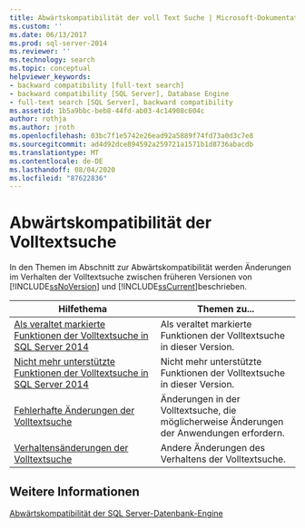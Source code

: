 ```yaml
---
title: Abwärtskompatibilität der voll Text Suche | Microsoft-Dokumentation
ms.custom: ''
ms.date: 06/13/2017
ms.prod: sql-server-2014
ms.reviewer: ''
ms.technology: search
ms.topic: conceptual
helpviewer_keywords:
- backward compatibility [full-text search]
- backward compatibility [SQL Server], Database Engine
- full-text search [SQL Server], backward compatibility
ms.assetid: 1b5a9bbc-beb8-44fd-ab03-4c14908c604c
author: rothja
ms.author: jroth
ms.openlocfilehash: 03bc7f1e5742e26ead92a5889f74fd73a0d3c7e8
ms.sourcegitcommit: ad4d92dce894592a259721a1571b1d8736abacdb
ms.translationtype: MT
ms.contentlocale: de-DE
ms.lasthandoff: 08/04/2020
ms.locfileid: "87622836"
---
```

# <a name="full-text-search-backward-compatibility"></a>Abwärtskompatibilität der Volltextsuche
  In den Themen im Abschnitt zur Abwärtskompatibilität werden Änderungen im Verhalten der Volltextsuche zwischen früheren Versionen von [!INCLUDE[ssNoVersion](../includes/ssnoversion-md.md)] und [!INCLUDE[ssCurrent](../includes/sscurrent-md.md)]beschrieben.  
  
|Hilfethema|Themen zu...|  
|----------|-----------------------|  
|[Als veraltet markierte Funktionen der Volltextsuche in SQL Server 2014](../relational-databases/search/deprecated-full-text-search-features-in-sql-server-2016.md)|Als veraltet markierte Funktionen der Volltextsuche in dieser Version.|  
|[Nicht mehr unterstützte Funktionen der Volltextsuche in SQL Server 2014](../../2014/database-engine/discontinued-full-text-search-features-in-sql-server-2014.md)|Nicht mehr unterstützte Funktionen der Volltextsuche in dieser Version.|  
|[Fehlerhafte Änderungen der Volltextsuche](breaking-changes-to-full-text-search.md)|Änderungen in der Volltextsuche, die möglicherweise Änderungen der Anwendungen erfordern.|  
|[Verhaltensänderungen der Volltextsuche](../../2014/database-engine/behavior-changes-to-full-text-search.md)|Andere Änderungen des Verhaltens der Volltextsuche.|  
  
## <a name="see-also"></a>Weitere Informationen  
 [Abwärtskompatibilität der SQL Server-Datenbank-Engine](sql-server-database-engine-backward-compatibility.md)  
  
  
